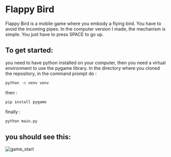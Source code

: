 # Flappy Bird
Flappy Bird is a mobile game where you embody a flying bird. You have to avoid the incoming pipes. In the computer version I made, the mechanism is simple. You just have to press SPACE to go up.

## To get started: 
you need to have python installed on your computer, then you need a virtual environment to use the pygame library.
In the directory where you cloned the repository, in the command prompt do :
```sh
python -m venv venv
```
then :
```sh
pip install pygame
```
finally :
```sh
python main.py
```
 ## you should see this:
 
 ![game_start](https://github.com/nmbock/Flappy/assets/86528002/2ff3c793-17e4-44b1-92e8-0c088d880743)
